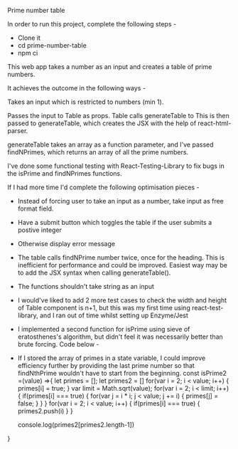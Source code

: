 Prime number table

In order to run this project, complete the following steps - 
- Clone it
- cd prime-number-table
- npm ci


This web app takes a number as an input and creates a table of prime numbers. 

It achieves the outcome in the following ways - 

Takes an input which is restricted to numbers (min 1). 

Passes the input to Table as props.
Table calls generateTable to 
This is then passed to generateTable, which creates the JSX with the help of react-html-parser.

generateTable takes an array as a function parameter, and I've passed findNPrimes, which returns an array of all the prime numbers.

I've done some functional testing with React-Testing-Library to fix bugs in the isPrime and findNPrimes functions. 

If I had more time I'd complete the following optimisation pieces -
- Instead of forcing user to take an input as a number, take input as free format field.
- Have a submit button which toggles the table if the user submits a postive integer
- Otherwise display error message 
- The table calls findNPrime number twice, once for the heading. This is inefficient for performance and could be improved. Easiest way may be to add the JSX syntax when calling generateTable().
- The functions shouldn't take string as an input
- I would've liked to add 2 more test cases to check the width and height of Table component is n+1, but this was my first time using react-test-library, and I ran out of time whilst setting up Enzyme/Jest
- I implemented a second function for isPrime using sieve of eratosthenes's algorithm, but didn't feel it was necessarily better than brute forcing. Code below -
- If I stored the array of primes in a state variable, I could improve efficiency further by providing the last prime number so that findNthPrime wouldn't have to start from the beginning. 
const isPrime2 =(value) =>{
    let primes = [];
    let primes2 = []
    for(var i = 2; i < value; i++) {
        primes[i] = true;
    }
    var limit = Math.sqrt(value);
    for(var i = 2; i < limit; i++) {
        if(primes[i] === true) {
            for(var j = i * i; j < value; j += i) {
                primes[j] = false;
            }
        }
    }
    for(var i = 2; i < value; i++) {
        if(primes[i] === true) {
            primes2.push(i)
        }
    }
    
  console.log(primes2[primes2.length-1])
  
  
}




